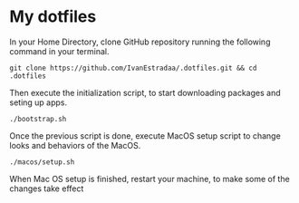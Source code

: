 # My dotfiles

In your Home Directory, clone GitHub repository running the following command in your terminal.
```
git clone https://github.com/IvanEstradaa/.dotfiles.git && cd .dotfiles
```

Then execute the initialization script, to start downloading packages and seting up apps.
```
./bootstrap.sh
```

Once the previous script is done, execute MacOS setup script to change looks and behaviors of the MacOS.
```
./macos/setup.sh
``` 

When Mac OS setup is finished, restart your machine, to make some of the changes take effect
